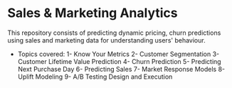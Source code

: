 # Sales & Marketing Analytics
This repository consists of predicting dynamic pricing, churn predictions using sales and marketing data for understanding users' behaviour. 
* Topics covered:
1- Know Your Metrics
2- Customer Segmentation
3- Customer Lifetime Value Prediction
4- Churn Prediction
5- Predicting Next Purchase Day
6- Predicting Sales
7- Market Response Models
8- Uplift Modeling
9- A/B Testing Design and Execution
